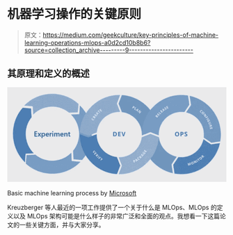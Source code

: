 # 机器学习操作的关键原则

> 原文：<https://medium.com/geekculture/key-principles-of-machine-learning-operations-mlops-a0d2cd10b8b6?source=collection_archive---------9----------------------->

## 其原理和定义的概述

![](img/b37eb0cb840c838633c7858ba1defbfd.png)

Basic machine learning process by [Microsoft](https://docs.microsoft.com/en-us/azure/architecture/example-scenario/mlops/mlops-technical-paper)

Kreuzberger 等人最近的一项工作提供了一个关于什么是 MLOps、MLOps 的定义以及 MLOps 架构可能是什么样子的非常广泛和全面的观点。我想看一下这篇论文的一些关键方面，并与大家分享。